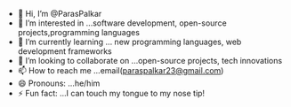- 👋 Hi, I’m @ParasPalkar
- 👀 I’m interested in ...software development, open-source projects,programming languages
- 🌱 I’m currently learning ... new programming languages, web development frameworks
- 💞️ I’m looking to collaborate on ...open-source projects, tech innovations
- 📫 How to reach me ...email(paraspalkar23@gmail.com)
- 😄 Pronouns: ...he/him
- ⚡ Fun fact: ...I can touch my tongue to my nose tip!


<!---
PaRaSpAlKaR/PaRaSpAlKaR is a ✨ special ✨ repository because its `README.md` (this file) appears on your GitHub profile.
You can click the Preview link to take a look at your changes.
--->
